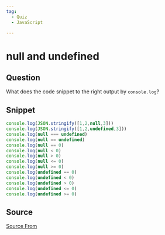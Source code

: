 ```yaml
---
tag:
  - Quiz
  - JavaScript

---
```

  
# null and undefined

## Question
What does the code snippet to the right output by `console.log`?

## Snippet
```js
console.log(JSON.stringify([1,2,null,3]))
console.log(JSON.stringify([1,2,undefined,3]))
console.log(null === undefined)
console.log(null == undefined)
console.log(null == 0)
console.log(null < 0)
console.log(null > 0)
console.log(null <= 0)
console.log(null >= 0)
console.log(undefined == 0)
console.log(undefined < 0)
console.log(undefined > 0)
console.log(undefined <= 0)
console.log(undefined >= 0)
```
    


##  Source
[Source From](https://bigfrontend.dev/quiz/null-and-undefined)

  